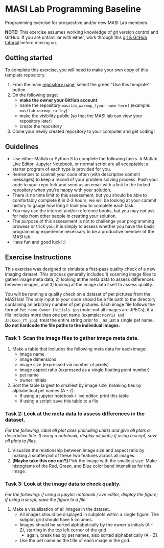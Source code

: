 # MASI Lab Programming Baseline
Programming exercise for prospective and/or new MASI Lab members

**NOTE:** This exercise assumes working knowledge of git version control and GitHub. If you are unfamiliar with either, work through this [git & GitHub tutorial](https://product.hubspot.com/blog/git-and-github-tutorial-for-beginners) before moving on.

## Getting started
To complete this exercise, you will need to make your own copy of this template repository. 
1. From the main [repository page](https://github.com/MASILab/masilab_warmup), select the green "Use this template" button. 
2. On the following page: 
	- **make the owner your GitHub account**
	- name the repository `masilab_warmup_[your name here]` (example: `masilab_warmup_cailey`)
	- make the visibility public (so that the MASI lab can view your repository later)
	- create the repository
3. Clone your newly created repository to your computer and get coding! 

## Guidelines
- Use either Matlab or Python 3 to complete the following tasks. A Matlab Live Editor, Jupyter Notebook, or normal script are all acceptable; a starter program of each type is provided for you. 
- Remember to commit your code often (with descriptive commit messages) to keep a record of your problem solving process. Push your code to your repo fork and send us an email with a link to the forked repository when you're happy with your solution.
- There is no time limit to this assessment, but you should be able to comfortably complete it in 2-3 hours; we will be looking at your commit history to gauge how long it took you to complete each task.
- You may use the internet and/or reference books, but you may not ask for help from other people in creating your solution. 
- The purpose of this  assessment is not to challenge your programming prowess or trick you; it is simply to assess whether you have the basic programming experience necessary to be a productive member of the MASI lab.
- Have fun and good luck! :)

## Exercise Instructions
This exercise was designed to simulate a first-pass quality check of a new imaging dataset. This process generally includes 1) scanning image files to gather image meta data, 2) looking at the meta data to assess differences between images, and 3) looking at the image data itself to assess quality. 

You will be running a quality check on a dataset of pet pictures from the MASI lab! The only input to your code should be a file path to the directory containing an arbitrary number of pet pictures. Each image file follows the format `Pet name_Owner Initials.jpg` (note: not all images are JPEGs); if a file includes more than one pet name (example: `Morris and Jackson_YT.jpg`), treat the entire string prior to `_` as just a single pet name. **Do not hardcode the file paths to the individual images.**

### Task 1: Scan the image files to gather image meta data. 
1. Make a table that includes the following meta data for each image:
	- image name
	- image dimensions
	- image size (expressed via number of pixels)
	- image aspect ratio (expressed as a single floating point number)
	- pet name
	- owner initials
2. Sort the table largest to smallest by image size, breaking ties by alphabetical pet names (A - Z).
	- if using a jupyter notebook / live editor: print this table
	- if using a script: save this table to a file

### Task 2: Look at the meta data to assess differences in the dataset.
*For the following, label all plot axes (including units) and give all plots a descriptive title. If using a notebook, display all plots; if using a script, save all plots to files.*

1. Visualize the relationship between image size and aspect ratio by making a scatterplot of these two features across all images.
2. **[Maybe take this one out?]** Pick the image with the smallest size. Make histograms of the Red, Green, and Blue color band intensities for this image.

### Task 3: Look at the image data to check quality.
*For the following: if using a jupyter notebook / live editor, display the figure; if using a script, save the figure to a file.*

1. Make a visualization of all images in the dataset.
	- All images should be displayed in subplots within a single figure. The subplot grid should have 5 columns. 
	- Images should be sorted alphabetically by the owner's initials (A - Z), starting in the top left corner of the grid.
		- again, break ties by pet names, also sorted alphabetically (A - Z).
	- Use the pet name as the title of each image in the grid.
